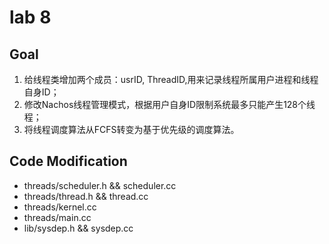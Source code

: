 # lab 8

## Goal

1. 给线程类增加两个成员：usrID, ThreadID,用来记录线程所属用户进程和线程自身ID；
2. 修改Nachos线程管理模式，根据用户自身ID限制系统最多只能产生128个线程；
3. 将线程调度算法从FCFS转变为基于优先级的调度算法。

## Code Modification

- threads/scheduler.h && scheduler.cc
- threads/thread.h && thread.cc
- threads/kernel.cc
- threads/main.cc
- lib/sysdep.h && sysdep.cc

